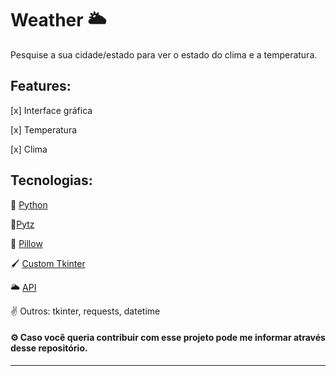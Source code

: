 # Weather 🌥️
Pesquise a sua cidade/estado para ver o estado do clima e a temperatura.

## Features:
[x] Interface gráfica

[x] Temperatura

[x] Clima

## Tecnologias:
🐍 [Python](https://www.python.org/)

🦎[Pytz](https://pypi.org/project/pytz/)

🎨 [Pillow](https://pypi.org/project/Pillow/)

🖌️ [Custom Tkinter](https://github.com/TomSchimansky/CustomTkinter)

🌥️ [API](https://openweathermap.org/api)


✌ Outros: tkinter, requests, datetime

#### ⚙ Caso você queria contribuir com esse projeto pode me informar através desse repositório.
---